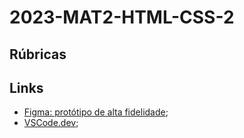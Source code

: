 # 2023-MAT2-HTML-CSS-2

## Rúbricas

## Links

* [Figma: protótipo de alta fidelidade](https://www.figma.com/file/tFDVyNuKhrT2G03k2dCstW/Alura-Plus---Layout?type=design&node-id=1-77&mode=design);
* [VSCode.dev](https://vscode.dev/);